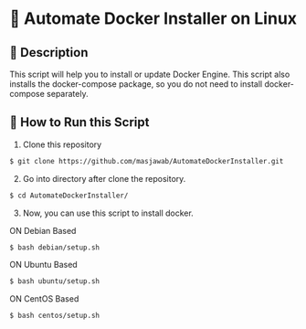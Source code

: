 # 🔧 Automate Docker Installer on Linux

## 📜 Description
This script will help you to install or update Docker Engine. This script also installs the docker-compose package, so you do not need to install docker-compose separately.

## 🚀 How to Run this Script
1. Clone this repository
```bash
$ git clone https://github.com/masjawab/AutomateDockerInstaller.git
```

2. Go into directory after clone the repository.
```bash
$ cd AutomateDockerInstaller/
```

3. Now, you can use this script to install docker.

ON Debian Based
```bash
$ bash debian/setup.sh
```
ON Ubuntu Based
```bash
$ bash ubuntu/setup.sh
```
ON CentOS Based
```bash
$ bash centos/setup.sh
```

